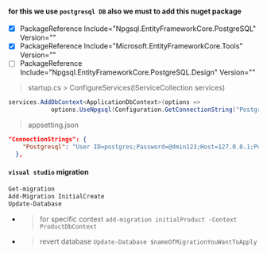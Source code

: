 #### for this we use `postgresql DB` also we must to add this nuget package
- [x] PackageReference Include="Npgsql.EntityFrameworkCore.PostgreSQL" Version=""
- [x] PackageReference Include="Microsoft.EntityFrameworkCore.Tools" Version=""
- [ ] PackageReference Include="Npgsql.EntityFrameworkCore.PostgreSQL.Design" Version=""

> startup.cs > ConfigureServices(IServiceCollection services)
```c#
services.AddDbContext<ApplicationDbContext>(options =>
            options.UseNpgsql(Configuration.GetConnectionString("Postgresql")));
```
> appsetting.json
```json
"ConnectionStrings": {
    "Postgresql": "User ID=postgres;Password=@dmin123;Host=127.0.0.1;Port=5432;Database=identity;Pooling=true;Connection Lifetime=0;"
  },
```
#### `visual studio` migration
```powershell
Get-migration
Add-Migration InitialCreate
Update-Database
```
- > for specific context `add-migration initialProduct -Context ProductDbContext`
- > revert database
`Update-Database $nameOfMigrationYouWantToApply`
